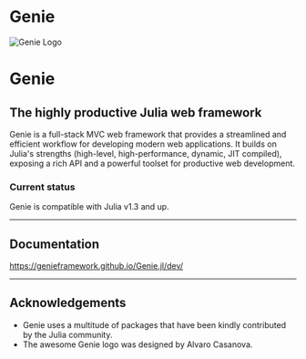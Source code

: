 # Genie

![Genie Logo](https://raw.githubusercontent.com/GenieFramework/Genie.jl/master/docs/content/img/genie_logo.png)

# Genie

## The highly productive Julia web framework

Genie is a full-stack MVC web framework that provides a streamlined and efficient workflow for developing modern web applications. It builds on Julia's strengths (high-level, high-performance, dynamic, JIT compiled), exposing a rich API and a powerful toolset for productive web development.

### Current status

Genie is compatible with Julia v1.3 and up.

---

## Documentation
<https://genieframework.github.io/Genie.jl/dev/>

---

## Acknowledgements

* Genie uses a multitude of packages that have been kindly contributed by the Julia community.
* The awesome Genie logo was designed by Alvaro Casanova.
